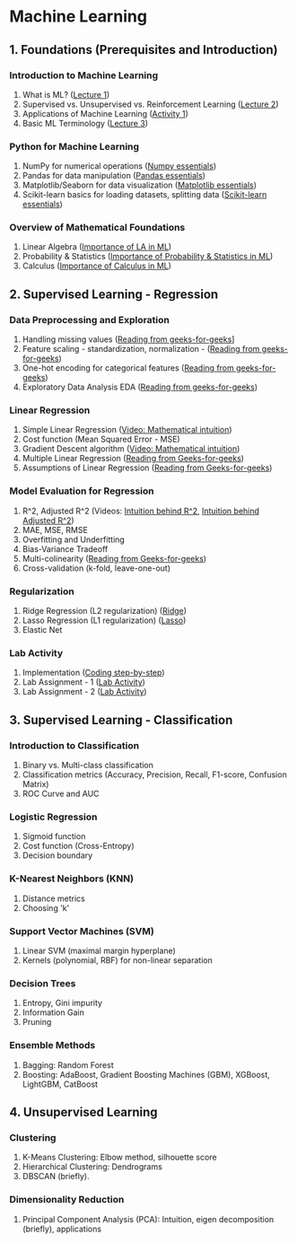 # Machine Learning

## 1. Foundations (Prerequisites and Introduction)

### Introduction to Machine Learning
1. What is ML? ([Lecture 1](notes/Lecture-1.pdf))
2. Supervised vs. Unsupervised vs. Reinforcement Learning ([Lecture 2](notes/Lecture-2.pdf))
3. Applications of Machine Learning ([Activity 1](exercises/Activity-1.pdf))
4. Basic ML Terminology ([Lecture 3](notes/Lecture-3.pdf))

### Python for Machine Learning
1. NumPy for numerical operations ([Numpy essentials](lab/01_numpy.md))
2. Pandas for data manipulation ([Pandas essentials](lab/02_pandas.md))
3. Matplotlib/Seaborn for data visualization ([Matplotlib essentials](lab/03_mathplotlib.md))
4. Scikit-learn basics for loading datasets, splitting data ([Scikit-learn essentials](lab/04_sklearn.md))

### Overview of Mathematical Foundations
1. Linear Algebra ([Importance of LA in ML](notes/Lecture-4.pdf))
2. Probability & Statistics ([Importance of Probability & Statistics in ML](notes/Lecture-5.pdf))
3. Calculus ([Importance of Calculus in ML](notes/Lecture-6.pdf))

## 2. Supervised Learning - Regression

### Data Preprocessing and Exploration
1. Handling missing values ([Reading from geeks-for-geeks](https://www.geeksforgeeks.org/machine-learning/managing-missing-data-in-linear-regression/)]
2. Feature scaling - standardization, normalization - ([Reading from geeks-for-geeks](https://www.geeksforgeeks.org/machine-learning/ml-feature-scaling-part-2/))
3. One-hot encoding for categorical features ([Reading from geeks-for-geeks](https://www.geeksforgeeks.org/machine-learning/ml-one-hot-encoding/))
4. Exploratory Data Analysis EDA ([Reading from geeks-for-geeks](https://www.geeksforgeeks.org/data-analysis/what-is-exploratory-data-analysis/))

### Linear Regression
1. Simple Linear Regression ([Video: Mathematical intuition](https://www.youtube.com/watch?v=OM1dtIt0VNo))
2. Cost function (Mean Squared Error - MSE)
3. Gradient Descent algorithm ([Video: Mathematical intuition](https://youtu.be/9H-s5cQ1iBk?si=um9J605sChHFYH6b))
4. Multiple Linear Regression ([Reading from Geeks-for-geeks](https://www.geeksforgeeks.org/machine-learning/ml-linear-regression/))
5. Assumptions of Linear Regression ([Reading from Geeks-for-geeks](https://www.geeksforgeeks.org/machine-learning/assumptions-of-linear-regression/))

### Model Evaluation for Regression
1. R^2, Adjusted R^2 (Videos: [Intuition behind R^2](https://www.youtube.com/watch?v=-7U10N8PvlQ), [Intuition behind Adjusted R^2](https://www.youtube.com/watch?v=IN6YkHtdgZI))
2. MAE, MSE, RMSE
3. Overfitting and Underfitting
4. Bias-Variance Tradeoff
5. Multi-colinearity ([Reading from Geeks-for-geeks](https://www.geeksforgeeks.org/machine-learning/multicollinearity-in-regression-analysis/))
6. Cross-validation (k-fold, leave-one-out)

### Regularization
1. Ridge Regression (L2 regularization) ([Ridge](https://www.geeksforgeeks.org/machine-learning/implementation-of-ridge-regression-from-scratch-using-python/))
2. Lasso Regression (L1 regularization) ([Lasso](https://www.geeksforgeeks.org/machine-learning/implementation-of-lasso-regression-from-scratch-using-python/))
3. Elastic Net

### Lab Activity
1. Implementation ([Coding step-by-step](notes/Coding_Linear_Regression.md))
2. Lab Assignment - 1 ([Lab Activity](lab/05_lrimpl.md))
3. Lab Assignment - 2 ([Lab Activity](lab/06_lreval.md))

## 3. Supervised Learning - Classification

### Introduction to Classification
1. Binary vs. Multi-class classification
2. Classification metrics (Accuracy, Precision, Recall, F1-score, Confusion Matrix)
3. ROC Curve and AUC

### Logistic Regression
1. Sigmoid function
2. Cost function (Cross-Entropy)
3. Decision boundary

### K-Nearest Neighbors (KNN)
1. Distance metrics
2. Choosing 'k'

### Support Vector Machines (SVM)
1. Linear SVM (maximal margin hyperplane)
2. Kernels (polynomial, RBF) for non-linear separation

### Decision Trees
1. Entropy, Gini impurity
2. Information Gain
3. Pruning

### Ensemble Methods
1. Bagging: Random Forest
2. Boosting: AdaBoost, Gradient Boosting Machines (GBM), XGBoost, LightGBM, CatBoost

## 4. Unsupervised Learning

### Clustering
1. K-Means Clustering: Elbow method, silhouette score
2. Hierarchical Clustering: Dendrograms
3. DBSCAN (briefly).

### Dimensionality Reduction
1. Principal Component Analysis (PCA): Intuition, eigen decomposition (briefly), applications


